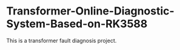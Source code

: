 # Transformer-Online-Diagnostic-System-Based-on-RK3588
This is a transformer fault diagnosis project.
